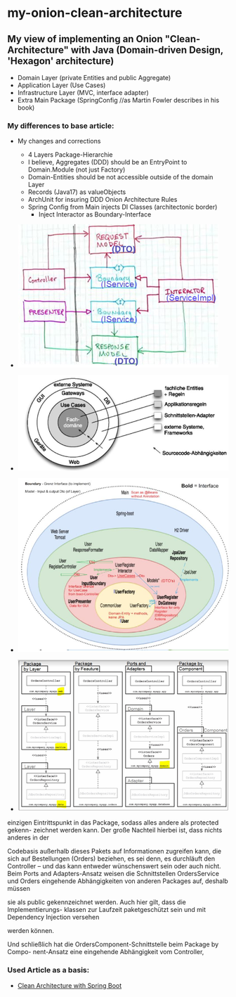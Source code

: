 # my-onion-clean-architecture

## My view of implementing an Onion "Clean-Architecture" with Java (Domain-driven Design, 'Hexagon' architecture) 

- Domain Layer (private Entities and public Aggregate)
- Application Layer (Use Cases)
- Infrastructure Layer (MVC, interface adapter)
- Extra Main Package (SpringConfig //as Martin Fowler describes in his book)

### My differences to base article:
- My changes and corrections
    - 4 Layers Package-Hierarchie
    - I believe, Aggregates (DDD) should be an EntryPoint to Domain.Module (not just Factory)
    - Domain-Entities should be not accessible outside of the domain Layer
    - Records (Java17) as valueObjects
    - ArchUnit for insuring DDD Onion Architecture Rules
    - Spring Config from Main injects DI Classes (architectonic border)
        - Inject Interactor as Boundary-Interface

- ![cross the architectonic boundaries](/docs/img/onion1.JPG)
- ![onion layers](/docs/img/onion3.JPG)
- ![onion layers interactions](/docs/img/onion2.JPG)
- ![alternative layers encapsulation](/docs/img/onion4.JPG)

einzigen Eintrittspunkt in das Package, sodass alles andere als protected gekenn-
zeichnet werden kann. Der große Nachteil hierbei ist, dass nichts anderes in der

Codebasis außerhalb dieses Pakets auf Informationen zugreifen kann, die sich auf
Bestellungen (Orders) beziehen, es sei denn, es durchläuft den Controller – und
das kann entweder wünschenswert sein oder auch nicht.
Beim Ports and Adapters-Ansatz weisen die Schnittstellen OrdersService und
Orders eingehende Abhängigkeiten von anderen Packages auf, deshalb müssen

sie als public gekennzeichnet werden. Auch hier gilt, dass die Implementierungs-
klassen zur Laufzeit paketgeschützt sein und mit Dependency Injection versehen

werden können.

Und schließlich hat die OrdersComponent-Schnittstelle beim Package by Compo-
nent-Ansatz eine eingehende Abhängigkeit vom Controller,

### Used Article as a basis:

- [Clean Architecture with Spring Boot](https://www.baeldung.com/spring-boot-clean-architecture)
